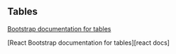 Tables
------

[Bootstrap documentation for tables][bootstrap docs]

[React Bootstrap documentation for tables][react docs]


[bootstrap docs]: http://getbootstrap.com/css/#tables
[bootstrap docs]: http://react-bootstrap.github.io/components.html#tables

